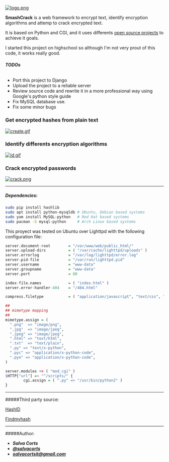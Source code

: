 [![logo.png](https://s17.postimg.org/5b2g8mg73/logo.png)](https://postimg.org/image/dgki6s4fv/)

**SmashCrack** is a web framework to encrypt text, identify encryption algorithms and attemp to crack encrypted text.

It is based on Python and CGI, and it uses differents [open source projects](#openSource) to achieve it goals.

I started this project on highschool so although I'm not very prout of this code, it works really good.

###### **TODOs**

- Port this project to Django
- Upload the project to a reliable server 
- Review source code and rewrite it in a more professional way using Google's python style guide
- Fix MySQL database use.
- Fix some minor bugs

### Get encrypted hashes from plain text

[![create.gif](https://s14.postimg.org/pdeanv6kx/create.gif)](https://postimg.org/image/w3urxatql/)

### Identify differents encryption algorithms

[![id.gif](https://s14.postimg.org/9gfir5e6p/image.gif)](https://postimg.org/image/57asozax9/)

### Crack encrypted passwords

[![crack.png](https://s12.postimg.org/czdfc8jsd/crack.png)](https://postimg.org/image/kfcoy17hl/)

------

##### Dependencies:

```sh
sudo pip install hashlib
sudo apt install python-mysqldb # Ubuntu, Debian based systems
sudo yum install MySQL-python	# Red Hat based systems
sudo pacman -S mysql-python		# Arch Linux based systems
```

This proyect was tested on Ubuntu over Lighttpd with the following configuration file:

```r
server.document-root        = "/var/www/web/public_html/"
server.upload-dirs          = ( "/var/cache/lighttpd/uploads" )
server.errorlog             = "/var/log/lighttpd/error.log"
server.pid-file             = "/var/run/lighttpd.pid"
server.username             = "www-data"
server.groupname            = "www-data"
server.port                 = 80

index-file.names            = ( "index.html" )
server.error-handler-404    = "/404.html" 

compress.filetype           = ( "application/javascript", "text/css", "text/html", "text/plain" )

##
## mimetype mapping
##
mimetype.assign = (
  ".png"  => "image/png",
  ".jpg"  => "image/jpeg",
  ".jpeg" => "image/jpeg",
  ".html" => "text/html",
  ".txt"  => "text/plain",
  ".py" => "text/x-python",
  ".pyc" => "application/x-python-code",
  ".pyo" => "application/x-python-code",
)

server.modules += ( "mod_cgi" )
$HTTP["url"] =~ "^/scripts/" {
        cgi.assign = ( ".py" => "/usr/bin/python2" )
}
```

------

#####Third party source: <a id="openSource"></a>

[HashID](https://github.com/psypanda/hashID)

[Findmyhash](https://code.google.com/archive/p/findmyhash/)

-----
#####Author:

- ***Salva Corts***
- [***@salvacorts***](https://twitter.com/SalvaCorts)
- ***salvacortsit@gmail.com***
